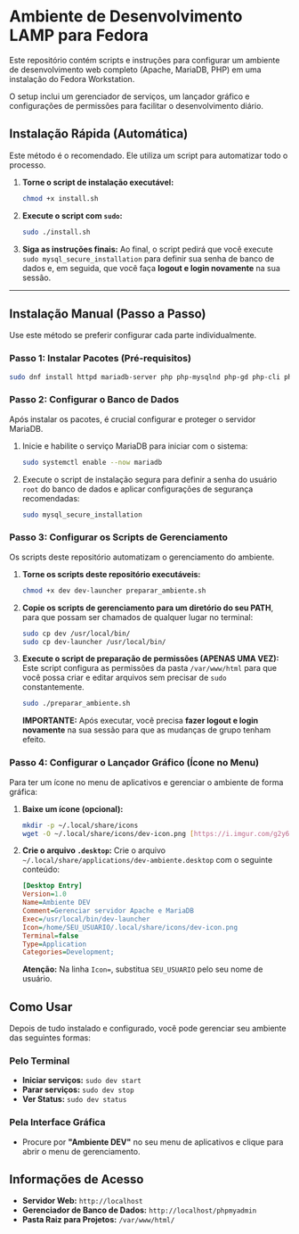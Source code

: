 # Ambiente de Desenvolvimento LAMP para Fedora

Este repositório contém scripts e instruções para configurar um ambiente de desenvolvimento web completo (Apache, MariaDB, PHP) em uma instalação do Fedora Workstation.

O setup inclui um gerenciador de serviços, um lançador gráfico e configurações de permissões para facilitar o desenvolvimento diário.

## Instalação Rápida (Automática)

Este método é o recomendado. Ele utiliza um script para automatizar todo o processo.

1.  **Torne o script de instalação executável:**
    ```bash
    chmod +x install.sh
    ```
2.  **Execute o script com `sudo`:**
    ```bash
    sudo ./install.sh
    ```
3.  **Siga as instruções finais:** Ao final, o script pedirá que você execute `sudo mysql_secure_installation` para definir sua senha de banco de dados e, em seguida, que você faça **logout e login novamente** na sua sessão.

---

## Instalação Manual (Passo a Passo)

Use este método se preferir configurar cada parte individualmente.

### Passo 1: Instalar Pacotes (Pré-requisitos)
```bash
sudo dnf install httpd mariadb-server php php-mysqlnd php-gd php-cli php-json php-mbstring phpmyadmin zenity
````

### Passo 2: Configurar o Banco de Dados

Após instalar os pacotes, é crucial configurar e proteger o servidor MariaDB.

1.  Inicie e habilite o serviço MariaDB para iniciar com o sistema:
    ```bash
    sudo systemctl enable --now mariadb
    ```
2.  Execute o script de instalação segura para definir a senha do usuário `root` do banco de dados e aplicar configurações de segurança recomendadas:
    ```bash
    sudo mysql_secure_installation
    ```

### Passo 3: Configurar os Scripts de Gerenciamento

Os scripts deste repositório automatizam o gerenciamento do ambiente.

1.  **Torne os scripts deste repositório executáveis:**

    ```bash
    chmod +x dev dev-launcher preparar_ambiente.sh
    ```

2.  **Copie os scripts de gerenciamento para um diretório do seu PATH**, para que possam ser chamados de qualquer lugar no terminal:

    ```bash
    sudo cp dev /usr/local/bin/
    sudo cp dev-launcher /usr/local/bin/
    ```

3.  **Execute o script de preparação de permissões (APENAS UMA VEZ):**
    Este script configura as permissões da pasta `/var/www/html` para que você possa criar e editar arquivos sem precisar de `sudo` constantemente.

    ```bash
    sudo ./preparar_ambiente.sh
    ```

    **IMPORTANTE:** Após executar, você precisa **fazer logout e login novamente** na sua sessão para que as mudanças de grupo tenham efeito.

### Passo 4: Configurar o Lançador Gráfico (Ícone no Menu)

Para ter um ícone no menu de aplicativos e gerenciar o ambiente de forma gráfica:

1.  **Baixe um ícone (opcional):**

    ```bash
    mkdir -p ~/.local/share/icons
    wget -O ~/.local/share/icons/dev-icon.png [https://i.imgur.com/g2y6MAJ.png](https://i.imgur.com/g2y6MAJ.png)
    ```

2.  **Crie o arquivo `.desktop`:**
    Crie o arquivo `~/.local/share/applications/dev-ambiente.desktop` com o seguinte conteúdo:

    ```ini
    [Desktop Entry]
    Version=1.0
    Name=Ambiente DEV
    Comment=Gerenciar servidor Apache e MariaDB
    Exec=/usr/local/bin/dev-launcher
    Icon=/home/SEU_USUARIO/.local/share/icons/dev-icon.png
    Terminal=false
    Type=Application
    Categories=Development;
    ```

    **Atenção:** Na linha `Icon=`, substitua `SEU_USUARIO` pelo seu nome de usuário.

## Como Usar

Depois de tudo instalado e configurado, você pode gerenciar seu ambiente das seguintes formas:

### Pelo Terminal

  - **Iniciar serviços:** `sudo dev start`
  - **Parar serviços:** `sudo dev stop`
  - **Ver Status:** `sudo dev status`

### Pela Interface Gráfica

  - Procure por **"Ambiente DEV"** no seu menu de aplicativos e clique para abrir o menu de gerenciamento.

## Informações de Acesso

  - **Servidor Web:** `http://localhost`
  - **Gerenciador de Banco de Dados:** `http://localhost/phpmyadmin`
  - **Pasta Raiz para Projetos:** `/var/www/html/`

<!-- end list -->

```
```